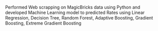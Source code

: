 Performed Web scrapping on MagicBricks data using Python and developed Machine Learning model to predicted Rates using Linear Regression, Decision Tree, Random Forest, Adaptive Boosting, Gradient Boosting, Extreme Gradient Boosting
